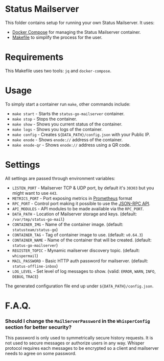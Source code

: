 # Status Mailserver

This folder contains setup for running your own Status Mailserver.
It uses:

* [Docker Compose](https://docs.docker.com/compose/) for managing the Status Mailserver container.
* [Makefile](https://www.gnu.org/software/make/) to simplify the process for the user.

# Requirements

This Makefile uses two tools: `jq` and `docker-compose`.

# Usage

To simply start a container run `make`, other commands include:

* `make start` - Starts the `status-go-mailserver` container.
* `make stop` - Stops the container.
* `make show` - Shows you current status of the container.
* `make logs` - Shows you logs of the container.
* `make config` - Creates `${DATA_PATH}/config.json` with your Public IP.
* `make enode` - Shows `enode://` address of the container.
* `make enode-qr` - Shows `enode://` address using a QR code.

# Settings

All settings are passed through environment variables:

* `LISTEN_PORT` - Mailserver TCP & UDP port, by default it's `30303` but you might want to use `443`.
* `METRICS_PORT` - Port exposing metrics in [Prometheus](https://prometheus.io/docs/concepts/data_model/) format
* `RPC_PORT` - Control port making it possible to use the [JSON-RPC API](https://github.com/ethereum/wiki/wiki/JSON-RPC).
* `API_MODULES` - API modules to be made available via the `RPC_PORT`.
* `DATA_PATH` - Location of Mailserver storage and keys. (default: `/var/tmp/status-go-mail`)
* `CONTAINER_IMG` - Name of the container image. (default: `statusteam/status-go`)
* `CONTAINER_TAG` - Tag of container image to use. (default: `v0.64.3`) 
* `CONTAINER_NAME` - Name of the container that will be created. (default: `status-go-mailserver`)
* `REGISTER_TOPIC` - Mynamic mailserver discovery topic. (default: `whispermail`)
* `MAIL_PASSWORD` - Basic HTTP auth password for mailserver. (default: `status-offline-inbox`)
* `LOG_LEVEL` - Set level of log messages to show. (valid: `ERROR`, `WARN`, `INFO`, `DEBUG`, `TRACE`)

The generated configuration file end up under `${DATA_PATH}/config.json`.

# F.A.Q.

### Should I change the `MailServerPassword` in the `WhisperConfig` section for better security?

This password is only used to symmetrically secure history requests. It is not used to secure messages or authorize users in any way. Whisper protocol requires each messages to be encrypted so a client and mailserver needs to agree on some password.
